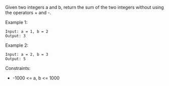 Given two integers a and b, return the sum of the two integers without using the operators + and -.

Example 1:
```
Input: a = 1, b = 2
Output: 3
```

Example 2:
```
Input: a = 2, b = 3
Output: 5
```

Constraints:
- -1000 <= a, b <= 1000